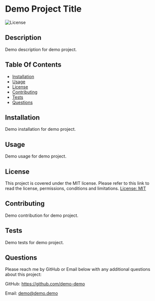 # Demo Project Title

  ![License](https://img.shields.io/badge/license-MIT-green)

  ## Description
  Demo description for demo project.

  ## Table Of Contents 
  - [Installation](#installation)
  - [Usage](#usage)
  - [License](#license)
  - [Contributing](#contributing)
  - [Tests](#tests)
  - [Questions](#questions)

  ## Installation
  Demo installation for demo project.

  ## Usage
  Demo usage for demo project.

  ## License
This project is covered under the MIT license. Please refer to this link to read the license, permissions, conditions and limitations.
  [License: MIT](https://choosealicense.com/licenses/mit/)

  ## Contributing
  Demo contribution for demo project.

  ## Tests
  Demo tests for demo project.

  ## Questions
  Please reach me by GitHub or Email below with any additional questions about this project:

  GitHub: https://github.com/demo-demo

  Email:  demo@demo.demo


